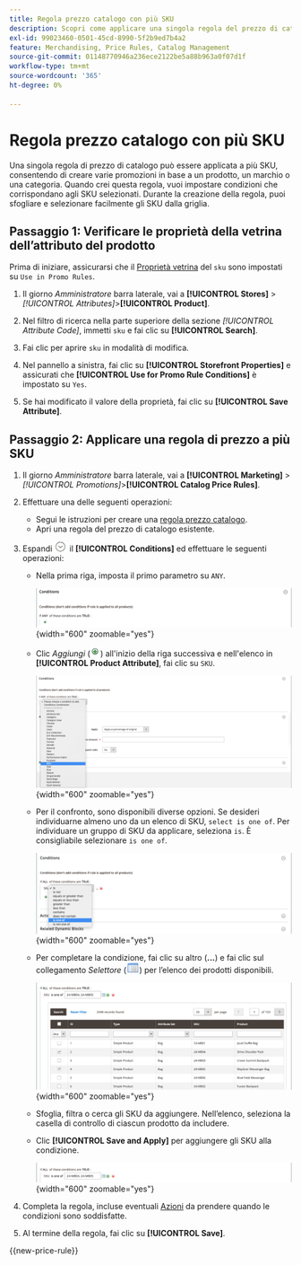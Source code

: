 ```yaml
---
title: Regola prezzo catalogo con più SKU
description: Scopri come applicare una singola regola del prezzo di catalogo a più SKU.
exl-id: 99023460-0501-45cd-8990-5f2b9ed7b4a2
feature: Merchandising, Price Rules, Catalog Management
source-git-commit: 01148770946a236ece2122be5a88b963a0f07d1f
workflow-type: tm+mt
source-wordcount: '365'
ht-degree: 0%

---
```


# Regola prezzo catalogo con più SKU

Una singola regola di prezzo di catalogo può essere applicata a più SKU, consentendo di creare varie promozioni in base a un prodotto, un marchio o una categoria. Quando crei questa regola, vuoi impostare condizioni che corrispondano agli SKU selezionati. Durante la creazione della regola, puoi sfogliare e selezionare facilmente gli SKU dalla griglia.

## Passaggio 1: Verificare le proprietà della vetrina dell’attributo del prodotto

Prima di iniziare, assicurarsi che il [Proprietà vetrina](../catalog/attribute-product-create.md#step-4-describe-the-storefront-properties) del `sku` sono impostati su `Use in Promo Rules`.

1. Il giorno _Amministratore_ barra laterale, vai a **[!UICONTROL Stores]** > _[!UICONTROL Attributes]_>**[!UICONTROL Product]**.

1. Nel filtro di ricerca nella parte superiore della sezione _[!UICONTROL Attribute Code]_, immetti `sku` e fai clic su **[!UICONTROL Search]**.

1. Fai clic per aprire `sku` in modalità di modifica.

1. Nel pannello a sinistra, fai clic su **[!UICONTROL Storefront Properties]** e assicurati che **[!UICONTROL Use for Promo Rule Conditions]** è impostato su `Yes`.

1. Se hai modificato il valore della proprietà, fai clic su **[!UICONTROL Save Attribute]**.

## Passaggio 2: Applicare una regola di prezzo a più SKU

1. Il giorno _Amministratore_ barra laterale, vai a **[!UICONTROL Marketing]** > _[!UICONTROL Promotions]_>**[!UICONTROL Catalog Price Rules]**.

1. Effettuare una delle seguenti operazioni:

   - Segui le istruzioni per creare una [regola prezzo catalogo](price-rules-catalog.md).
   - Apri una regola del prezzo di catalogo esistente.

1. Espandi ![Selettore di espansione](../assets/icon-display-expand.png) il **[!UICONTROL Conditions]** ed effettuare le seguenti operazioni:

   - Nella prima riga, imposta il primo parametro su `ANY`.

     ![Condizione regola prezzo catalogo - QUALSIASI](./assets/multiple-skus-condition1.png){width="600" zoomable="yes"}

   - Clic _Aggiungi_ (![Icona Aggiungi](../assets/icon-add-green-circle.png)) all&#39;inizio della riga successiva e nell&#39;elenco in **[!UICONTROL Product Attribute]**, fai clic su `SKU`.

     ![Condizione regola prezzo catalogo - Lo SKU è uno dei](./assets/multiple-skus-condition1a.png){width="600" zoomable="yes"}

   - Per il confronto, sono disponibili diverse opzioni. Se desideri individuarne almeno uno da un elenco di SKU, `select is one of`. Per individuare un gruppo di SKU da applicare, seleziona `is`. È consigliabile selezionare `is one of`.

     ![Condizione regola prezzo catalogo - Lo SKU è uno dei](./assets/multiple-skus-condition1b.png){width="600" zoomable="yes"}

   - Per completare la condizione, fai clic su altro (**...**) e fai clic sul collegamento _Selettore_ (![Icona elenco](../assets/icon-list-chooser.png)) per l’elenco dei prodotti disponibili.

     ![Condizione regola prezzo catalogo - più SKU](./assets/multiple-skus-condition2b.png){width="600" zoomable="yes"}

   - Sfoglia, filtra o cerca gli SKU da aggiungere. Nell’elenco, seleziona la casella di controllo di ciascun prodotto da includere.

   - Clic **[!UICONTROL Save and Apply]** per aggiungere gli SKU alla condizione.

     ![Condizione regola prezzo catalogo - più SKU](./assets/multiple-skus-condition2.png){width="600" zoomable="yes"}

1. Completa la regola, incluse eventuali [Azioni](price-rules-catalog.md) da prendere quando le condizioni sono soddisfatte.

1. Al termine della regola, fai clic su **[!UICONTROL Save]**.

{{new-price-rule}}

